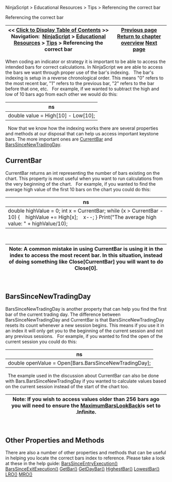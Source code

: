 ﻿
NinjaScript > Educational Resources > Tips > Referencing the correct bar

Referencing the correct bar

| << [Click to Display Table of Contents](referencing_the_correct_bar.md) >> **Navigation:**     [NinjaScript](ninjascript-1.md) > [Educational Resources](educational_resources-1.md) > [Tips](tips-1.md) > Referencing the correct bar | [Previous page](parameter_sequencing-1.md) [Return to chapter overview](tips-1.md) [Next page](strategy_position_vs__account_-1.md) |
| --- | --- |
When coding an indicator or strategy it is important to be able to access the intended bars for correct calculations. In NinjaScript we are able to access the bars we want through proper use of the bar's indexing.
 
The bar's indexing is setup in a reverse chronological order. This means "0" refers to the most recent bar, "1" refers to the previous bar, "2" refers to the bar before that one, etc.
 
For example, if we wanted to subtract the high and low of 10 bars ago from each other we would do this:

| ns |
| --- |
| double value = High[10] - Low[10]; |
 
Now that we know how the indexing works there are several properties and methods at our disposal that can help us access important keystone bars. The more important ones are [CurrentBar](currentbar-1.md) and [BarsSinceNewTradingDay](barssincenewtradingday-1.md).
 
## CurrentBar
CurrentBar returns an int representing the number of bars existing on the chart. This property is most useful when you want to run calculations from the very beginning of the chart.
 
For example, if you wanted to find the average high value of the first 10 bars on the chart you could do this:

| ns |
| --- |
| double highValue = 0; int x = CurrentBar; while (x > CurrentBar - 10) {     highValue += High[x];     x--; } Print("The average high value: " + highValue/10); |
 

| Note: A common mistake in using CurrentBar is using it in the index to access the most recent bar. In this situation, instead of doing something like Close[CurrentBar] you will want to do Close[0]. |
| --- |
 
## BarsSinceNewTradingDay
BarsSinceNewTradingDay is another property that can help you find the first bar of the current trading day. The difference between BarsSinceNewTradingDay and CurrentBar is that BarsSinceNewTradingDay resets its count whenever a new session begins. This means if you use it in an index it will only get you to the beginning of the current session and not any previous sessions.
 
For example, if you wanted to find the open of the current session you could do this:

| ns |
| --- |
| double openValue = Open[Bars.BarsSinceNewTradingDay]; |
 
The example used in the discussion about CurrentBar can also be done with Bars.BarsSinceNewTradingDay if you wanted to calculate values based on the current session instead of the start of the chart too.
 

| Note: If you wish to access values older than 256 bars ago you will need to ensure the [MaximumBarsLookBack](maximumbarslookback-1.md)is set to .Infinite. |
| --- |
 
## Other Properties and Methods
There are also a number of other properties and methods that can be useful in helping you locate the correct bars index to reference. Please take a look at these in the help guide: 
[BarsSinceEntryExecution()](barssinceentryexecution-1.md)
[BarsSinceExitExecution()](barssinceexitexecution-1.md)
[GetBar()](getbar-1.md)
[GetDayBar()](getdaybar-1.md)
[HighestBar()](highestbar-1.md)
[LowestBar()](lowestbar-1.md)
[LRO()](least_recent_occurence_lro-1.md)
[MRO()](most_recent_occurence_mro-1.md)
